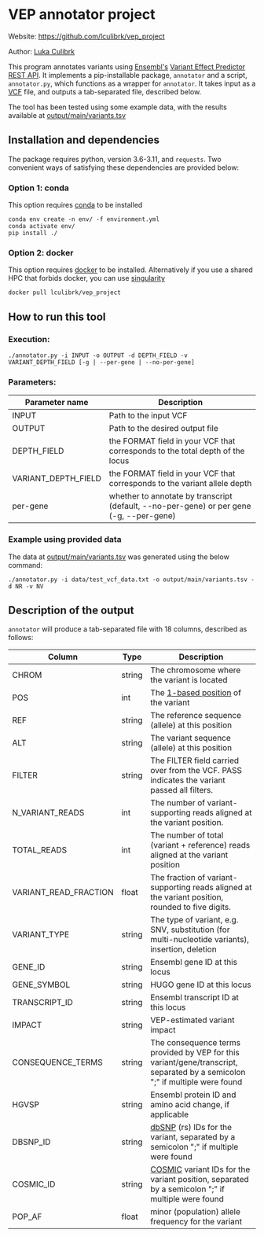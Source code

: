 # VEP annotator project

Website: https://github.com/lculibrk/vep_project

Author: [Luka Culibrk](https://github.com/lculibrk)

This program annotates variants using [Ensembl's](https://www.ensembl.org/) [Variant Effect Predictor](https://www.ensembl.org/info/docs/tools/vep/index.html) [REST API](https://rest.ensembl.org/#VEP). 
It implements a pip-installable package, `annotator` and a script, `annotator.py`, which functions as a wrapper for `annotator`. It takes input as a [VCF](https://samtools.github.io/hts-specs/VCFv4.2.pdf) file, 
and outputs a tab-separated file, described below. 

The tool has been tested using some example data, with the results available at [output/main/variants.tsv](https://github.com/lculibrk/vep_project/blob/main/output/main/variants.tsv)

## Installation and dependencies
The package requires python, version 3.6-3.11, and `requests`. Two convenient ways of satisfying these dependencies are provided below:

### Option 1: conda

This option requires [conda](https://conda.io/projects/conda/en/latest/user-guide/getting-started.html) to be installed
```
conda env create -n env/ -f environment.yml
conda activate env/
pip install ./
```

### Option 2: docker

This option requires [docker](https://www.docker.com/) to be installed. 
Alternatively if you use a shared HPC that forbids docker, you can use [singularity](https://docs.sylabs.io/guides/3.5/user-guide/introduction.html)

```
docker pull lculibrk/vep_project
```

## How to run this tool
### Execution:
```
./annotator.py -i INPUT -o OUTPUT -d DEPTH_FIELD -v VARIANT_DEPTH_FIELD [-g | --per-gene | --no-per-gene]
```
### Parameters:

| Parameter name | Description |
|----------------|-------------|
| INPUT | Path to the input VCF |
| OUTPUT | Path to the desired output file |
| DEPTH_FIELD | the FORMAT field in your VCF that corresponds to the total depth of the locus |
| VARIANT_DEPTH_FIELD | the FORMAT field in your VCF that corresponds to the variant allele depth |
| per-gene | whether to annotate by transcript (default, --no-per-gene) or per gene (-g, --per-gene) |


### Example using provided data

The data at [output/main/variants.tsv](https://github.com/lculibrk/vep_project/blob/main/output/main/variants.tsv) was generated using the below command:

```
./annotator.py -i data/test_vcf_data.txt -o output/main/variants.tsv -d NR -v NV
```

## Description of the output

`annotator` will produce a tab-separated file with 18 columns, described as follows:
	
| Column | Type | Description |
|---|---|---|
| CHROM | string | The chromosome where the variant is located |
| POS | int | The [1-based position](https://www.biostars.org/p/84686/) of the variant |
| REF | string | The reference sequence (allele) at this position |
| ALT | string | The variant sequence (allele) at this position |
| FILTER | string | The FILTER field carried over from the VCF. PASS indicates the variant passed all filters. |
| N_VARIANT_READS | int | The number of variant-supporting reads aligned at the variant position. |
| TOTAL_READS | int | The number of total (variant + reference) reads aligned at the variant position |
| VARIANT_READ_FRACTION | float | The fraction of variant-supporting reads aligned at the variant position, rounded to five digits. |
| VARIANT_TYPE | string | The type of variant, e.g. SNV, substitution (for multi-nucleotide variants), insertion, deletion |
| GENE_ID | string | Ensembl gene ID at this locus |
| GENE_SYMBOL | string | HUGO gene ID at this locus |
| TRANSCRIPT_ID | string | Ensembl transcript ID at this locus |
| IMPACT | string | VEP-estimated variant impact |
| CONSEQUENCE_TERMS | string | The consequence terms provided by VEP for this variant/gene/transcript, separated by a semicolon ";" if multiple were found |
| HGVSP | string | Ensembl protein ID and amino acid change, if applicable |
| DBSNP_ID | string | [dbSNP](https://www.ncbi.nlm.nih.gov/snp/) (rs) IDs for the variant, separated by a semicolon ";" if multiple were found |
| COSMIC_ID | string | [COSMIC](https://cancer.sanger.ac.uk/cosmic) variant IDs for the variant position, separated by a semicolon ";" if multiple were found |
| POP_AF | float | minor (population) allele frequency for the variant |

